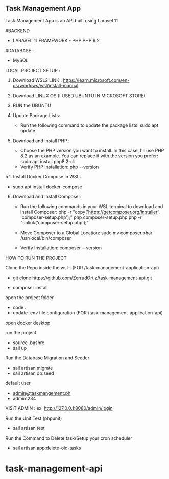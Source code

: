 ## Task Management App

Task Management App is an API built using Laravel 11

#BACKEND 
  - LARAVEL 11 FRAMEWORK - PHP PHP 8.2

#DATABASE :
  -  MySQL

LOCAL PROJECT SETUP : 

1. Download WSL2 
LINK : https://learn.microsoft.com/en-us/windows/wsl/install-manual

2. Download LINUX OS (I USED UBUNTU IN MICROSOFT STORE)

3. RUN the UBUNTU

4. Update Package Lists:
	 - Run the following command to update the package lists:
		 sudo apt update

5. Download and Install PHP : 
	 - Choose the PHP version you want to install. In this case, I'll use PHP 8.2 as an example. You can replace it with the version you prefer:
		 sudo apt install php8.2-cli
	 - Verify PHP Installation:
	   php --version

5.1. Install Docker Compose in WSL:
   - sudo apt install docker-compose

6. Download and Install Composer:

	- Run the following commands in your WSL terminal to download and install Composer:
			php -r "copy('https://getcomposer.org/installer', 'composer-setup.php');"
			php composer-setup.php
			php -r "unlink('composer-setup.php');"

	- Move Composer to a Global Location:
			sudo mv composer.phar /usr/local/bin/composer
	- Verify Installation:
		  composer --version


HOW TO RUN THE PROJECT


Clone the Repo inside the wsl - (FOR /task-management-application-api)
 - git clone https://github.com/ZerrudOrtiz/task-management-api.git

 - composer install 

open the project folder
 - code .
 - update .env file configuration (FOR /task-management-application-api)

open docker desktop

run the project
 - source .bashrc
 - sail up

Run the Database Migration and Seeder
 - sail artisan migrate
 - sail artisan db:seed

default user 
 - admin@taskmangement.ph
 - admin1234

VISIT ADMIN : ex: http://127.0.0.1:8080/admin/login

Run the Unit Test (phpunit)
 - sail artisan test

Run the Command to Delete task/Setup your cron scheduler
- sail artisan app:delete-old-tasks


# task-management-api
